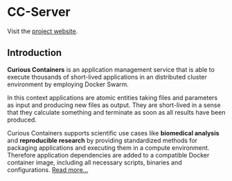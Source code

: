 # CC-Server

Visit the [project website](http://www.curious-containers.cc/).

## Introduction
**Curious Containers** is an application management service that is able to execute thousands of short-lived applications in an distributed cluster environment by employing Docker Swarm.

In this context applications are atomic entities taking files and parameters as input and producing new files as output. They are short-lived in a sense that they calculate something and terminate as soon as all results have been produced.

Curious Containers supports scientific use cases like **biomedical analysis** and **reproducible research** by providing standardized methods for packaging applications and executing them in a compute environment. Therefore application dependencies are added to a compatible Docker container image, including all necessary scripts, binaries and configurations. [Read more...](http://www.curious-containers.cc/docs/html/introduction.html)
